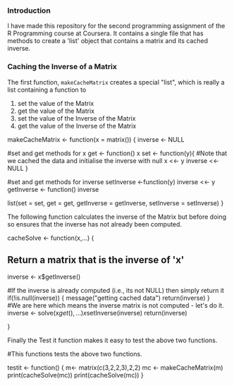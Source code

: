 ### Introduction

I have made this repository for the second programming assignment of the R Programming course at Coursera. It contains a single file that has methods to create a 'list' object that contains a matrix and its cached inverse.

### Caching the Inverse of a Matrix

The first function, `makeCacheMatrix` creates a special "list", which is
really a list containing a function to

1.  set the value of the Matrix
2.  get the value of the Matrix
3.  set the value of the Inverse of the Matrix
4.  get the value of the Inverse of the Matrix

<!-- -->

makeCacheMatrix <- function(x = matrix()) {
  inverse <- NULL

  #set and get methods for x
  get <- function() x
  set <- function(y){
    #Note that we cached the data and initialise the inverse with null
    x <<- y
    inverse <<-NULL
  }


  #set and get methods for inverse
  setInverse <-function(y) inverse <<- y
  getInverse <- function() inverse

  list(set = set, get = get, getInverse = getInverse, setInverse = setInverse)
}

The following function calculates the inverse of the Matrix but before doing so ensures that the inverse has not already been computed.

cacheSolve <- function(x,...) {

  ## Return a matrix that is the inverse of 'x'
  inverse <- x$getInverse()

  #If the inverse is already computed (i.e., its not NULL) then simply return it
  if(!is.null(inverse)) {
    message("getting cached data")
    return(inverse)
  }   
  #We are here which means the inverse matrix is not computed - let's do it.
  inverse <- solve(x$get(),...)
  x$setInverse(inverse)
  return(inverse)

}

Finally the Test it function makes it easy to test the above two functions.


#This functions tests the above two functions.

testit <- function()
{
  m<- matrix(c(3,2,2,3),2,2)
  mc <- makeCacheMatrix(m)
  print(cacheSolve(mc))
  print(cacheSolve(mc))
}
